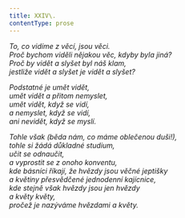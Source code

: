 ```yaml
---
title: XXIV\.
contentType: prose
---
```


<section>

_To, co vidíme z věcí, jsou věci.  
Proč bychom viděli nějakou věc, kdyby byla jiná?  
Proč by vidět a slyšet byl náš klam,  
jestliže vidět a slyšet je vidět a slyšet?_

</section>

<section>

_Podstatné je umět vidět,  
umět vidět a přitom nemyslet,  
umět vidět, když se vidí,  
a nemyslet, když se vidí,  
ani nevidět, když se myslí._

</section>

<section>

_Tohle však (běda nám, co máme oblečenou duši!),  
tohle si žádá důkladné studium,  
učit se odnaučit,  
a vyprostit se z onoho konventu,  
kde básníci říkají, že hvězdy jsou věčné jeptišky  
a květiny přesvědčené jednodenní kajícnice,  
kde stejně však hvězdy jsou jen hvězdy  
a květy květy,  
pročež je nazýváme hvězdami a květy._

</section>
